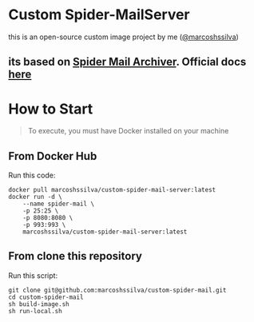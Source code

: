 # Custom Spider-MailServer
this is an open-source custom image project by me ([@marcoshssilva](https://github.com/marcoshssilva))

its based on [Spider Mail Archiver](https://spiderd.io/).
Official docs [here](https://spiderd.io/docs/index.html)
---

# How to Start

> To execute, you must have Docker installed on your machine

## From Docker Hub

Run this code:
```
docker pull marcoshssilva/custom-spider-mail-server:latest
docker run -d \
    --name spider-mail \
    -p 25:25 \
    -p 8080:8080 \
    -p 993:993 \
    marcoshssilva/custom-spider-mail-server:latest
```


## From clone this repository

Run this script:
```
git clone git@github.com:marcoshssilva/custom-spider-mail.git
cd custom-spider-mail
sh build-image.sh
sh run-local.sh
```
